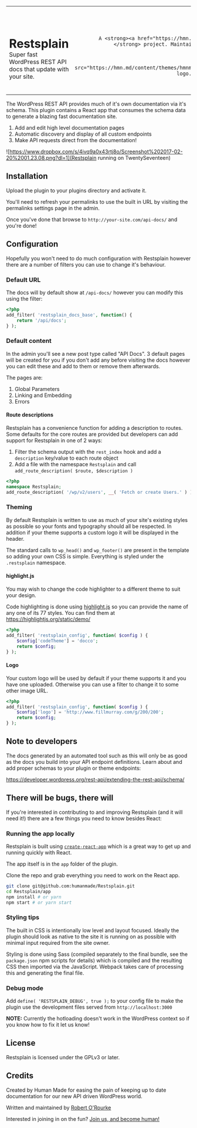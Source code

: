<table width="100%">
	<tr>
		<td align="left" width="70">
			<h1 style="border:0;margin-bottom:0;">Restsplain</h1>
			Super fast WordPress REST API docs that update with your site.
		</td>
		<td align="right" width="20%">
			
		</td>
	</tr>
	<tr>
		<td>
			A <strong><a href="https://hmn.md/">Human Made</a></strong> project. Maintained by @roborourke.
		</td>
		<td align="center">
			<img src="https://hmn.md/content/themes/hmnmd/assets/images/hm-logo.svg" width="100" />
		</td>
	</tr>
</table>

The WordPress REST API provides much of it's own documentation via it's schema.
This plugin contains a React app that consumes the schema data to generate a 
blazing fast documentation site.

1. Add and edit high level documentation pages
2. Automatic discovery and display of all custom endpoints
3. Make API requests direct from the documentation!

![https://www.dropbox.com/s/4ivq9a0x43rtj8o/Screenshot%202017-02-20%2001.23.08.png?dl=1](Restsplain running on TwentySeventeen)

## Installation

Upload the plugin to your plugins directory and activate it.

You'll need to refresh your permalinks to use the built in URL by visiting
the permalinks settings page in the admin.

Once you've done that browse to `http://your-site.com/api-docs/` and you're 
done!

## Configuration

Hopefully you won't need to do much configuration with Restsplain however
there are a number of filters you can use to change it's behaviour.

### Default URL

The docs will by default show at `/api-docs/` however you can modify this
using the filter:

```php
<?php
add_filter( 'restsplain_docs_base', function() {
	return '/api/docs';
} );
```

### Default content

In the admin you'll see a new post type called "API Docs". 3 default pages 
will be created for you if you don't add any before visiting the docs however 
you can edit these and add to them or remove them afterwards.

The pages are:

1. Global Parameters
2. Linking and Embedding
3. Errors

#### Route descriptions

Restsplain has a convenience function for adding a description to routes. 
Some defaults for the core routes are provided but developers can add support 
for Restsplain in one of 2 ways:

1. Filter the schema output with the `rest_index` hook and add a `description`
   key/value to each route object
2. Add a file with the namespace `Restsplain` and call
   `add_route_description( $route, $description )`
 
```php
<?php
namespace Restsplain;
add_route_description( '/wp/v2/users', __( 'Fetch or create Users.' ) );
```

### Theming

By default Restsplain is written to use as much of your site's existing styles
as possible so your fonts and typography should all be respected. In addition
if your theme supports a custom logo it will be displayed in the header.

The standard calls to `wp_head()` and `wp_footer()` are present in the template 
so adding your own CSS is simple. Everything is styled under the `.restsplain` 
namespace.

#### highlight.js

You may wish to change the code highlighter to a different theme to suit your 
design.

Code highlighting is done using [highlight.js](https://highlightjs.org/) so you
can provide the name of any one of its 77 styles. You can find them at
https://highlightjs.org/static/demo/

```php
<?php
add_filter( 'restsplain_config', function( $config ) {
	$config['codeTheme'] = 'docco';
	return $config;
} );
```

#### Logo

Your custom logo will be used by default if your theme supports it and you have
one uploaded. Otherwise you can use a filter to change it to some other image URL.

```php
<?php
add_filter( 'restsplain_config', function( $config ) {
	$config['logo'] = 'http://www.fillmurray.com/g/200/200';
	return $config;
} );
```

## Note to developers

The docs generated by an automated tool such as this will only be as good as the
docs you build into your API endpoint definitions. Learn about and add proper
schemas to your plugin or theme endpoints:

https://developer.wordpress.org/rest-api/extending-the-rest-api/schema/

## There will be bugs, there will

If you're interested in contributing to and improving Restsplain (and it will need it!)
there are a few things you need to know besides React:

### Running the app locally

Restsplain is built using [`create-react-app`](https://github.com/facebookincubator/create-react-app)
which is a great way to get up and running quickly with React.

The app itself is in the `app` folder of the plugin.

Clone the repo and grab everything you need to work on the React app.

```bash
git clone git@github.com:humanmade/Restsplain.git
cd Restsplain/app
npm install # or yarn
npm start # or yarn start
```

### Styling tips

The built in CSS is intentionally low level and layout focused. Ideally the plugin
should look as native to the site it is running on as possible with minimal input
required from the site owner.

Styling is done using Sass (compiled separately to the final bundle, see the
`package.json` npm scripts for details) which is compiled and the resulting
CSS then imported via the JavaScript. Webpack takes care of processing this
and generating the final file.

### Debug mode

Add `define( 'RESTSPLAIN_DEBUG', true );` to your config file to make the plugin
use the development files served from `http://localhost:3000`

**NOTE:** Currently the hotloading doesn't work in the WordPress context so if
you know how to fix it let us know!

## License

Restsplain is licensed under the GPLv3 or later.

## Credits

Created by Human Made for easing the pain of keeping up to date documentation
for our new API driven WordPress world.

Written and maintained by [Robert O'Rourke](https://github.com/roborourke) 


Interested in joining in on the fun? [Join us, and become human!](https://hmn.md/is/hiring/)
